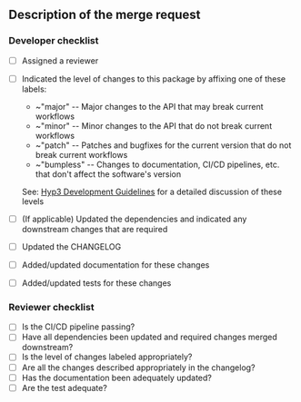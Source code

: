 ## Description of the merge request


<!--
Please describe the merge request here. Indicate *why* you chose the solution you did and any 
alternatives you considered
-->

<!--
If applicable, indicate any upstream packages/projects this is relevant too, and the associated issues
or merge requests
-->

### Developer checklist

- [ ] Assigned a reviewer
  <!-- NOTE: Merge requests should only be opened for merges to protected branches (required) and any 
   changes which you'd like reviewed. Do not open a merge request to update a feature or personal
   branch -- simply merge with `git`.
   -->
- [ ] Indicated the level of changes to this package by affixing one of these labels:
  * ~"major" -- Major changes to the API that may break current workflows
  * ~"minor" -- Minor changes to the API that do not break current workflows 
  * ~"patch" -- Patches and bugfixes for the current version that do not break current workflows
  * ~"bumpless" -- Changes to documentation, CI/CD pipelines, etc. that don't affect the software's version 
  
  See: [Hyp3 Development Guidelines](https://wiki.asf.alaska.edu/x/WwBOB) for a detailed discussion of these levels

- [ ] (If applicable) Updated the dependencies and indicated any downstream changes that are required 

- [ ] Updated the CHANGELOG
- [ ] Added/updated documentation for these changes
- [ ] Added/updated tests for these changes

### Reviewer checklist

- [ ] Is the CI/CD pipeline passing?
- [ ] Have all dependencies been updated and required changes merged downstream?
- [ ] Is the level of changes labeled appropriately?
- [ ] Are all the changes described appropriately in the changelog?
- [ ] Has the documentation been adequately updated?
- [ ] Are the test adequate?